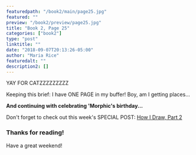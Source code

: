 ```yaml
---
featuredpath: "/book2/main/page25.jpg"
featured: ""
preview: "/book2/preview/page25.jpg"
title: "Book 2, Page 25"
categories: ["book2"]
type: "post"
linktitle: ""
date: "2018-09-07T20:13:26-05:00"
author: "Maria Rice"
featuredalt: ""
description2: []
---
```


YAY FOR CATZZZZZZZZZ

Keeping this brief: I have ONE PAGE in my buffer! Boy, am I
getting places...

**And continuing with celebrating 'Morphic's birthday...**

Don't forget to check out this week's SPECIAL POST:
[How I Draw, Part 2](https://mcrice123.github.io/morphic/blog/how-i-draw-part-2/)

### Thanks for reading!

Have a great weekend!
